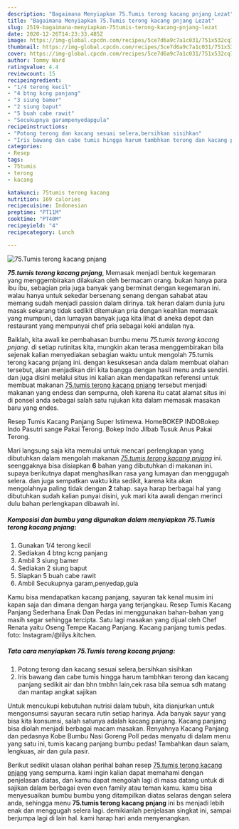 ```yaml
---
description: "Bagaimana Menyiapkan 75.Tumis terong kacang pnjang Lezat"
title: "Bagaimana Menyiapkan 75.Tumis terong kacang pnjang Lezat"
slug: 2519-bagaimana-menyiapkan-75tumis-terong-kacang-pnjang-lezat
date: 2020-12-26T14:23:33.485Z
image: https://img-global.cpcdn.com/recipes/5ce7d6a9c7a1c031/751x532cq70/75tumis-terong-kacang-pnjang-foto-resep-utama.jpg
thumbnail: https://img-global.cpcdn.com/recipes/5ce7d6a9c7a1c031/751x532cq70/75tumis-terong-kacang-pnjang-foto-resep-utama.jpg
cover: https://img-global.cpcdn.com/recipes/5ce7d6a9c7a1c031/751x532cq70/75tumis-terong-kacang-pnjang-foto-resep-utama.jpg
author: Tommy Ward
ratingvalue: 4.4
reviewcount: 15
recipeingredient:
- "1/4 terong kecil"
- "4 btng kcng panjang"
- "3 siung bamer"
- "2 siung baput"
- "5 buah cabe rawit"
- "Secukupnya garampenyedapgula"
recipeinstructions:
- "Potong terong dan kacang sesuai selera,bersihkan sisihkan"
- "Iris bawang dan cabe tumis hingga harum tambhkan terong dan kacang panjang sedikit air dan bhn tmbhn lain,cek rasa bila semua sdh matang dan mantap angkat sajikan"
categories:
- Resep
tags:
- 75tumis
- terong
- kacang

katakunci: 75tumis terong kacang 
nutrition: 169 calories
recipecuisine: Indonesian
preptime: "PT11M"
cooktime: "PT40M"
recipeyield: "4"
recipecategory: Lunch

---
```



![75.Tumis terong kacang pnjang](https://img-global.cpcdn.com/recipes/5ce7d6a9c7a1c031/751x532cq70/75tumis-terong-kacang-pnjang-foto-resep-utama.jpg)

<b><i>75.tumis terong kacang pnjang</i></b>, Memasak menjadi bentuk kegemaran yang menggembirakan dilakukan oleh bermacam orang. bukan hanya para ibu ibu, sebagian pria juga banyak yang berminat dengan kegemaran ini. walau hanya untuk sekedar bersenang senang dengan sahabat atau memang sudah menjadi passion dalam dirinya. tak heran dalam dunia juru masak sekarang tidak sedikit ditemukan pria dengan keahlian memasak yang mumpuni, dan lumayan banyak juga kita lihat di aneka depot dan restaurant yang mempunyai chef pria sebagai koki andalan nya.

Baiklah, kita awali ke pembahasan bumbu menu <i>75.tumis terong kacang pnjang</i>. di setiap rutinitas kita, mungkin akan terasa menggembirakan bila sejenak kalian menyediakan sebagian waktu untuk mengolah 75.tumis terong kacang pnjang ini. dengan kesuksesan anda dalam membuat olahan tersebut, akan menjadikan diri kita bangga dengan hasil menu anda sendiri. dan juga disini melalui situs ini kalian akan mendapatkan referensi untuk membuat makanan <u>75.tumis terong kacang pnjang</u> tersebut menjadi makanan yang endess dan sempurna, oleh karena itu catat alamat situs ini di ponsel anda sebagai salah satu rujukan kita dalam memasak masakan baru yang endes.

Resep Tumis Kacang Panjang Super Istimewa. HomeBOKEP INDOBokep Indo Pasutri sange Pakai Terong. Bokep Indo Jilbab Tusuk Anus Pakai Terong.


Mari langsung saja kita memulai untuk mencari perlengkapan yang dibutuhkan dalam mengolah makanan <u><i>75.tumis terong kacang pnjang</i></u> ini. seenggaknya bisa disiapkan <b>6</b> bahan yang dibutuhkan di makanan ini. supaya berikutnya dapat menghasilkan rasa yang lumayan dan menggugah selera. dan juga sempatkan waktu kita sedikit, karena kita akan mengolahnya paling tidak dengan <b>2</b> tahap. saya harap berbagai hal yang dibutuhkan sudah kalian punyai disini, yuk mari kita awali dengan merinci dulu bahan perlengkapan dibawah ini.

<!--inarticleads1-->

##### Komposisi dan bumbu yang digunakan dalam menyiapkan 75.Tumis terong kacang pnjang:

1. Gunakan 1/4 terong kecil
1. Sediakan 4 btng kcng panjang
1. Ambil 3 siung bamer
1. Sediakan 2 siung baput
1. Siapkan 5 buah cabe rawit
1. Ambil Secukupnya garam,penyedap,gula


Kamu bisa mendapatkan kacang panjang, sayuran tak kenal musim ini kapan saja dan dimana dengan harga yang terjangkau. Resep Tumis Kacang Panjang Sederhana Enak Dan Pedas ini menggunakan bahan-bahan yang masih segar sehingga tercipta. Satu lagi masakan yang dijual oleh Chef Renata yaitu Oseng Tempe Kacang Panjang. Kacang panjang tumis pedas. foto: Instagram/@lilys.kitchen. 

<!--inarticleads2-->

##### Tata cara menyiapkan 75.Tumis terong kacang pnjang:

1. Potong terong dan kacang sesuai selera,bersihkan sisihkan
1. Iris bawang dan cabe tumis hingga harum tambhkan terong dan kacang panjang sedikit air dan bhn tmbhn lain,cek rasa bila semua sdh matang dan mantap angkat sajikan


Untuk mencukupi kebutuhan nutrisi dalam tubuh, kita dianjurkan untuk mengonsumsi sayuran secara rutin setiap harinya. Ada banyak sayur yang bisa kita konsumsi, salah satunya adalah kacang panjang. Kacang panjang bisa diolah menjadi berbagai macam masakan. Renyahnya Kacang Panjang dan pedasnya Kobe Bumbu Nasi Goreng Poll pedas menyatu di dalam menu yang satu ini, tumis kacang panjang bumbu pedas! Tambahkan daun salam, lengkuas, air dan gula pasir. 

Berikut sedikit ulasan olahan perihal bahan resep <u>75.tumis terong kacang pnjang</u> yang sempurna. kami ingin kalian dapat memahami dengan penjelasan diatas, dan kamu dapat mengolah lagi di masa datang untuk di sajikan dalam berbagai even even family atau teman kamu. kamu bisa menyesuaikan bumbu bumbu yang ditampilkan diatas selaras dengan selera anda, sehingga menu <b>75.tumis terong kacang pnjang</b> ini bs menjadi lebih enak dan menggugah selera lagi. demikianlah penjelasan singkat ini, sampai berjumpa lagi di lain hal. kami harap hari anda menyenangkan.
